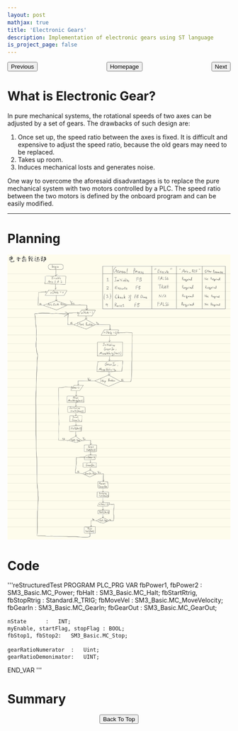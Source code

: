 ```yaml
---
layout: post
mathjax: true
title: 'Electronic Gears'
description: Implementation of electronic gears using ST language
is_project_page: false
---
```



<p style="text-align:center;">
<button type="button" onclick="window.location.href='index.html';">Homepage</button>
<span style="float:left;"><button type="button" onclick="alert('This is the first chapter!')">Previous</button></span>
<span style="float:right;"><button type="button" onclick="window.location.href='ch3.html';">Next</button></span>
</p>

# What is Electronic Gear?
In pure mechanical systems, the rotational speeds of two axes can be adjusted by a set of gears. The drawbacks of such design are:

1. Once set up, the speed ratio between the axes is fixed. It is difficult and expensive to adjust the speed ratio, because the old gears may need to be replaced.
2. Takes up room.
3. Induces mechanical losts and generates noise.

One way to overcome the aforesaid disadvantages is to replace the pure mechanical system with two motors controlled by a PLC. The speed ratio between the two motors is defined by the onboard program and can be easily modified.

***

# Planning
![flow chart](assets/images/flow_chart_electronic_gear.jpg)

# Code
'''reStructuredTest
PROGRAM PLC_PRG
VAR
	fbPower1, fbPower2 	:	SM3_Basic.MC_Power;
	fbHalt		:		SM3_Basic.MC_Halt;
	fbStartRtrig, fbStopRtrig 	:	Standard.R_TRIG;
	fbMoveVel	:	SM3_Basic.MC_MoveVelocity;
	fbGearIn	:	SM3_Basic.MC_GearIn;
	fbGearOut	:	SM3_Basic.MC_GearOut;
	
	nState		:	INT;
	myEnable, startFlag, stopFlag :	BOOL;
	fbStop1, fbStop2:	SM3_Basic.MC_Stop;	
	
	gearRatioNumerator	:	Uint;
	gearRatioDemonimator:	UINT;
END_VAR
'''

# Summary

<p style="text-align:center;">
<button type="button" onclick="window.location.href='#top';">Back To Top</button>
<p>
